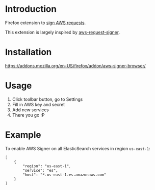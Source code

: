# Introduction

Firefox extension to [sign AWS requests](https://docs.aws.amazon.com/general/latest/gr/signing_aws_api_requests.html).

This extension is largely inspired by [aws-request-signer](https://github.com/carsales/aws-request-signer).

# Installation
https://addons.mozilla.org/en-US/firefox/addon/aws-signer-browser/

# Usage
1. Click toolbar button, go to Settings
0. Fill in AWS key and secret
0. Add new services
0. There you go :P

# Example
To enable AWS Signer on all ElasticSearch services in region `us-east-1`:
```
[
    {
        "region": "us-east-1",
        "service": "es",
        "host": "*.us-east-1.es.amazonaws.com"
    }
]
```
